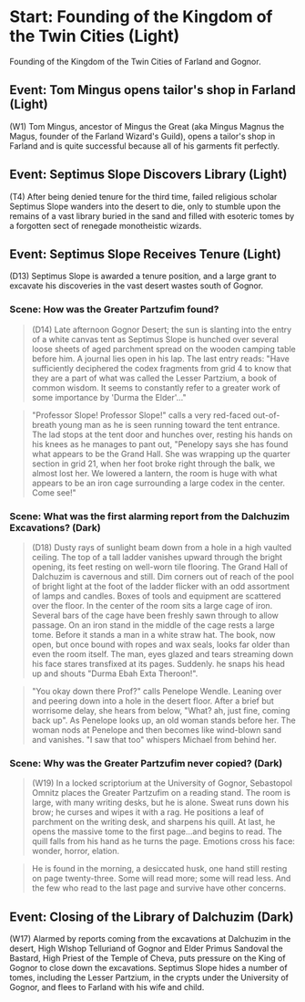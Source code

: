 # Start: Founding of the Kingdom of the Twin Cities (Light)

Founding of the Kingdom of the Twin Cities of Farland and Gognor.

## Event: Tom Mingus opens tailor's shop in Farland (Light)

(W1) Tom Mingus, ancestor of Mingus the Great (aka Mingus Magnus the Magus,
founder of the Farland Wizard's Guild), opens a tailor's shop in Farland and is
quite successful because all of his garments fit perfectly.

## Event: Septimus Slope Discovers Library (Light)

(T4) After being denied tenure for the third time, failed religious scholar
Septimus Slope wanders into the desert to die, only to stumble upon the remains
of a vast library buried in the sand and filled with esoteric tomes by a
forgotten sect of renegade monotheistic wizards.

## Event: Septimus Slope Receives Tenure (Light)

(D13) Septimus Slope is awarded a tenure position, and a large grant to excavate
his discoveries in the vast desert wastes south of Gognor.

### Scene: How was the Greater Partzufim found?

> (D14) Late afternoon Gognor Desert; the sun is slanting into the entry of a
white canvas tent as Septimus Slope is hunched over several loose sheets of aged
parchment spread on the wooden camping table before him. A journal lies open in
his lap. The last entry reads: "Have sufficiently deciphered the codex fragments
from grid 4 to know that they are a part of what was called the Lesser Partzium,
a book of common wisdom. It seems to constantly refer to a greater work of some
importance by 'Durma the Elder'..."

> "Professor Slope! Professor Slope!" calls a very red-faced out-of-breath young
man as he is seen running toward the tent entrance. The lad stops at the tent
door and hunches over, resting his hands on his knees as he manages to pant out,
"Penelopy says she has found what appears to be the Grand Hall. She was wrapping
up the quarter section in grid 21, when her foot broke right through the balk,
we almost lost her. We lowered a lantern, the room is huge with what appears to
be an iron cage surrounding a large codex in the center. Come see!"

### Scene: What was the first alarming report from the Dalchuzim Excavations? (Dark)

> (D18) Dusty rays of sunlight beam down from a hole in a high vaulted ceiling.
The top of a tall ladder vanishes upward through the bright opening, its feet
resting on well-worn tile flooring. The Grand Hall of Dalchuzim is cavernous and
still. Dim corners out of reach of the pool of bright light at the foot of the
ladder flicker with an odd assortment of lamps and candles. Boxes of tools and
equipment are scattered over the floor. In the center of the room sits a large
cage of iron. Several bars of the cage have been freshly sawn through to allow
passage. On an iron stand in the middle of the cage rests a large tome. Before
it stands a man in a white straw hat. The book, now open, but once bound with
ropes and wax seals, looks far older than even the room itself. The man, eyes
glazed and tears streaming down his face stares transfixed at its pages.
Suddenly. he snaps his head up and shouts "Durma Ebah Exta Theroon!".

> "You okay down there Prof?" calls Penelope Wendle. Leaning over and peering down
into a hole in the desert floor. After a brief but worrisome delay, she hears
from below, "What? ah, just fine, coming back up". As Penelope looks up, an old
woman stands before her. The woman nods at Penelope and then becomes like
wind-blown sand and vanishes. "I saw that too" whispers Michael from behind her.

### Scene: Why was the Greater Partzufim never copied? (Dark)

> (W19) In a locked scriptorium at the University of Gognor, Sebastopol Omnitz
places the Greater Partzufim on a reading stand. The room is large, with many
writing desks, but he is alone. Sweat runs down his brow; he curses and wipes it
with a rag. He positions a leaf of parchment on the writing desk, and sharpens
his quill. At last, he opens the massive tome to the first page...and begins to
read. The quill falls from his hand as he turns the page. Emotions cross his
face: wonder, horror, elation.

> He is found in the morning, a desiccated husk, one hand still resting on page
twenty-three. Some will read more; some will read less. And the few who read to
the last page and survive have other concerns.

## Event: Closing of the Library of Dalchuzim (Dark)

(W17) Alarmed by reports coming from the excavations at Dalchuzim in the desert,
High WIshop Telluriand of Gognor and Elder Primus Sandoval the Bastard, High
Priest of the Temple of Cheva, puts pressure on the King of Gognor to close down
the excavations. Septimus Slope hides a number of tomes, including the Lesser
Partzium, in the crypts under the University of Gognor, and flees to Farland
with his wife and child.
